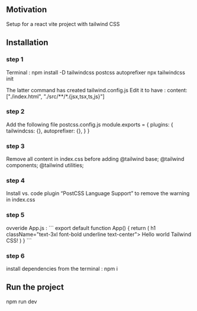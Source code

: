 <h2>Motivation</h2>
Setup for a react vite project with tailwind CSS

<h2>Installation</h2>
<h3>step 1</h3>
Terminal :
npm install -D tailwindcss postcss autoprefixer
npx tailwindcss init

The latter command has created tailwind.config.js
Edit it to have : 
content: ["./index.html", "./src/**/*.{jsx,tsx,ts,js}"]

<h3>step 2</h3>
Add  the following file postcss.config.js
module.exports = {
  plugins: {
    tailwindcss: {},
    autoprefixer: {},
  }
}

<h3>step 3</h3>
Remove all content in index.css before adding 
@tailwind base;
@tailwind components;
@tailwind utilities;

<h3>step 4</h3>
Install vs. code plugin “PostCSS Language Support” to remove the warning in index.css

<h3>step 5</h3>
ovveride App.js :
```
export default function App() {
  return (
    h1 className="text-3xl font-bold underline text-center">
      Hello world Tailwind CSS!
    </h1>
  )
}
```

<h3>step 6</h3>
install dependencies from the terminal : 
npm i


<h2>Run the project</h2>
npm run dev